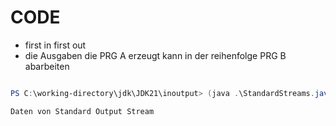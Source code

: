 # CODE
-   first in first out
-   die Ausgaben die PRG A erzeugt kann in der reihenfolge PRG B abarbeiten

```powershell

PS C:\working-directory\jdk\JDK21\inoutput> (java .\StandardStreams.java) 2> output.txt

Daten von Standard Output Stream

```